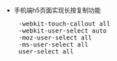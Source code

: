 * 手机端h5页面实现长按复制功能
<pre>
    -webkit-touch-callout all
    -webkit-user-select auto
    -moz-user-select all
    -ms-user-select all
    user-select all
</pre>